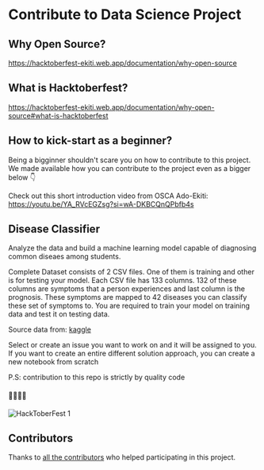 # Contribute to Data Science Project

## Why Open Source?

https://hacktoberfest-ekiti.web.app/documentation/why-open-source

## What is Hacktoberfest?

https://hacktoberfest-ekiti.web.app/documentation/why-open-source#what-is-hacktoberfest

## How to kick-start as a beginner?

Being a bigginner shouldn't scare you on how to contribute to this project. We made available how you can contribute to the project even as a bigger below 👇

Check out this short introduction video from OSCA Ado-Ekiti: 
https://youtu.be/YA_RVcEGZsg?si=wA-DKBCQnQPbfb4s

## Disease Classifier

Analyze the data and build a machine learning model capable of diagnosing common diseaes among students. 

Complete Dataset consists of 2 CSV files. One of them is training and other is for testing your model. Each CSV file has 133 columns. 132 of these columns are symptoms that a person experiences and last column is the prognosis. These symptoms are mapped to 42 diseases you can classify these set of symptoms to. You are required to train your model on training data and test it on testing data.
  
Source data from: [kaggle](https://www.kaggle.com/datasets/kaushil268/disease-prediction-using-machine-learning)

Select or create an issue you want to work on and it will be assigned to you. If you want to create an entire different solution approach, you can create a new notebook from scratch

P.S: contribution to this repo is strictly by quality code

#### 🚀🚀🚀🚀

![HackToberFest 1](https://github.com/OSCA-Ado-Ekiti/Hacktoberfest-2023-Ekiti-DSN/assets/53593233/09968dc6-ca20-486e-ac6b-29b69bdb8ff5)

## Contributors

Thanks to [all the contributors](https://github.com/OSCA-Ado-Ekiti/Hacktoberfest-Ekiti-Disease-Classifier/graphs/contributors)
who helped participating in this project.

